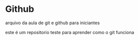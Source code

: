 # Github

arquivo da aula de git e github para iniciantes

este é um repositorio teste para aprender como o git funciona
